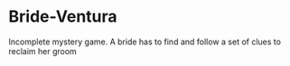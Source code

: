 # Bride-Ventura
Incomplete mystery game. A bride has to find and follow a set of clues to reclaim her groom
